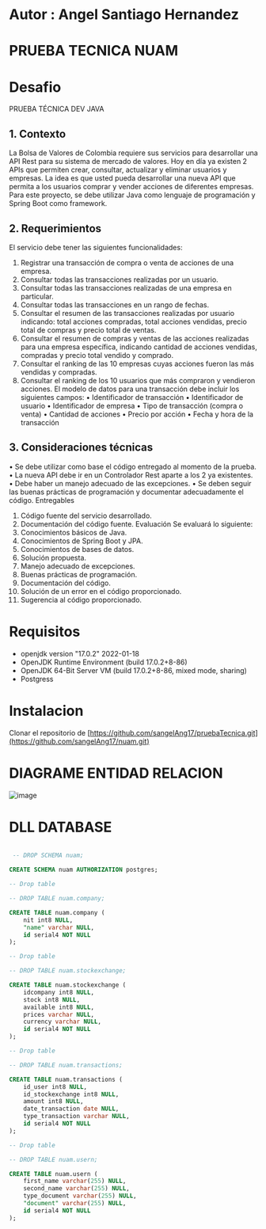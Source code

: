 # Autor : Angel Santiago Hernandez 
# PRUEBA TECNICA NUAM 

# Desafio

<p>
PRUEBA TÉCNICA DEV JAVA

## 1. Contexto
La Bolsa de Valores de Colombia requiere sus servicios para desarrollar una API Rest para su sistema
de mercado de valores. Hoy en día ya existen 2 APIs que permiten crear, consultar, actualizar y
eliminar usuarios y empresas. La idea es que usted pueda desarrollar una nueva API que permita a los
usuarios comprar y vender acciones de diferentes empresas.
Para este proyecto, se debe utilizar Java como lenguaje de programación y Spring Boot como
framework.
## 2. Requerimientos
El servicio debe tener las siguientes funcionalidades:
1. Registrar una transacción de compra o venta de acciones de una empresa.
2. Consultar todas las transacciones realizadas por un usuario.
3. Consultar todas las transacciones realizadas de una empresa en particular.
4. Consultar todas las transacciones en un rango de fechas.
5. Consultar el resumen de las transacciones realizadas por usuario indicando: total acciones
compradas, total acciones vendidas, precio total de compras y precio total de ventas.
6. Consultar el resumen de compras y ventas de las acciones realizadas para una empresa
específica, indicando cantidad de acciones vendidas, compradas y precio total vendido y
comprado.
7. Consultar el ranking de las 10 empresas cuyas acciones fueron las más vendidas y compradas.
8. Consultar el ranking de los 10 usuarios que más compraron y vendieron acciones.
El modelo de datos para una transacción debe incluir los siguientes campos:
• Identificador de transacción
• Identificador de usuario
• Identificador de empresa
• Tipo de transacción (compra o venta)
• Cantidad de acciones
• Precio por acción
• Fecha y hora de la transacción
## 3. Consideraciones técnicas
• Se debe utilizar como base el código entregado al momento de la prueba.
• La nueva API debe ir en un Controlador Rest aparte a los 2 ya existentes.
• Debe haber un manejo adecuado de las excepciones.
• Se deben seguir las buenas prácticas de programación y documentar adecuadamente el
código.
Entregables
1. Código fuente del servicio desarrollado.
2. Documentación del código fuente.
Evaluación
Se evaluará lo siguiente:
1. Conocimientos básicos de Java.
2. Conocimientos de Spring Boot y JPA.
3. Conocimientos de bases de datos.
4. Solución propuesta.
5. Manejo adecuado de excepciones.
6. Buenas prácticas de programación.
7. Documentación del código.
8. Solución de un error en el código proporcionado.
9. Sugerencia al código proporcionado.


# Requisitos

 - openjdk version "17.0.2" 2022-01-18
 - OpenJDK Runtime Environment (build 17.0.2+8-86)
 - OpenJDK 64-Bit Server VM (build 17.0.2+8-86, mixed mode, sharing)
 - Postgress

# Instalacion
Clonar el repositorio de [https://github.com/sangelAng17/pruebaTecnica.git](https://github.com/sangelAng17/nuam.git)

# DIAGRAME ENTIDAD RELACION 

![image](https://github.com/user-attachments/assets/700d933f-af63-4df0-85a3-63fe9e35ce83)


# DLL DATABASE

```SQL
  
 -- DROP SCHEMA nuam;

CREATE SCHEMA nuam AUTHORIZATION postgres;

-- Drop table

-- DROP TABLE nuam.company;

CREATE TABLE nuam.company (
	nit int8 NULL,
	"name" varchar NULL,
	id serial4 NOT NULL
);

-- Drop table

-- DROP TABLE nuam.stockexchange;

CREATE TABLE nuam.stockexchange (
	idcompany int8 NULL,
	stock int8 NULL,
	available int8 NULL,
	prices varchar NULL,
	currency varchar NULL,
	id serial4 NOT NULL
);

-- Drop table

-- DROP TABLE nuam.transactions;

CREATE TABLE nuam.transactions (
	id_user int8 NULL,
	id_stockexchange int8 NULL,
	amount int8 NULL,
	date_transaction date NULL,
	type_transaction varchar NULL,
	id serial4 NOT NULL
);

-- Drop table

-- DROP TABLE nuam.usern;

CREATE TABLE nuam.usern (
	first_name varchar(255) NULL,
	second_name varchar(255) NULL,
	type_document varchar(255) NULL,
	"document" varchar(255) NULL,
	id serial4 NOT NULL
);

```
